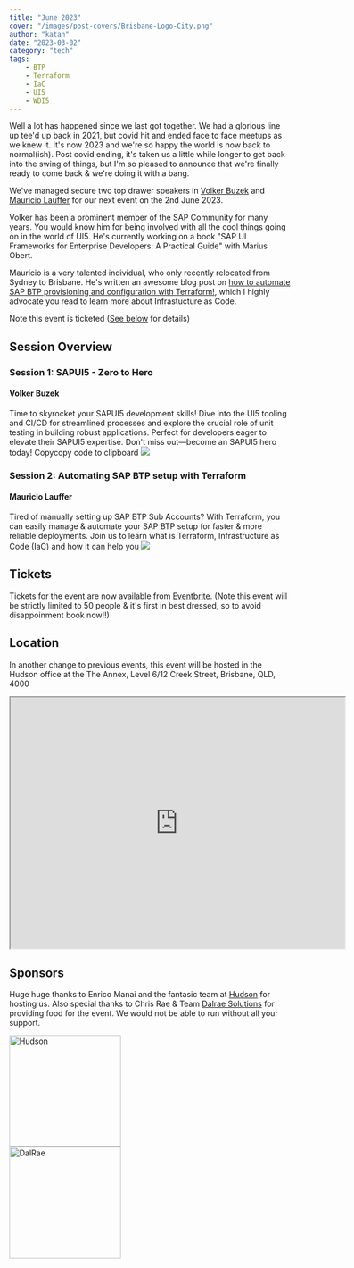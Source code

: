 ```yaml
---
title: "June 2023"
cover: "/images/post-covers/Brisbane-Logo-City.png"
author: "katan"
date: "2023-03-02"
category: "tech"
tags:
    - BTP
    - Terraform
    - IaC
    - UI5
    - WDI5
---
```


Well a lot has happened since we last got together.  We had a glorious line up tee'd up back in 2021, but covid hit and ended face to face meetups as we knew it.  It's now 2023 and we're so happy the world is now back to normal(ish).  Post covid ending, it's taken us a little while longer to get back into the swing of things, but I'm so pleased to announce that we're finally ready to come back & we're doing it with a bang.  

We've managed secure two top drawer speakers in [Volker Buzek](https://twitter.com/vobu) and [Mauricio Lauffer](https://twitter.com/mauriciolauffer) for our next event on the 2nd June 2023.      

Volker has been a prominent member of the SAP Community for many years. You would know him for being involved with all the cool things going on in the world of UI5.  He's currently working on a book "SAP UI Frameworks for Enterprise Developers: A Practical Guide" with Marius Obert.  

Mauricio is a very talented individual, who only recently relocated from Sydney to Brisbane.  He's written an awesome blog post on [how to automate SAP BTP provisioning and configuration with Terraform!](https://blogs.sap.com/2023/01/23/automating-sap-btp-setup-with-terraform-infrastructure-as-code-for-cloud-foundry-and-kyma-environments/), which I highly advocate you read to learn more about Infrastucture as Code.  

Note this event is ticketed ([See below](/june-2023/#tickets) for details)


## Session Overview

### Session 1: SAPUI5 - Zero to Hero

#### Volker Buzek
Time to skyrocket your SAPUI5 development skills! Dive into the UI5 tooling and CI/CD for streamlined processes and explore the crucial role of unit testing in building robust applications. Perfect for developers eager to elevate their SAPUI5 expertise. Don't miss out—become an SAPUI5 hero today! 
Copycopy code to clipboard
![](/images/Volker.jpg)


### Session 2: Automating SAP BTP setup with Terraform

#### Mauricio Lauffer
Tired of manually setting up SAP BTP Sub Accounts? With Terraform, you can easily manage & automate your SAP BTP setup for faster & more reliable deployments.  Join us to learn what is Terraform, Infrastructure as Code (IaC) and how it can help you
![](/images/Mauricio.jpg)

## Tickets
Tickets for the event are now available from [Eventbrite](https://www.eventbrite.com/e/sap-inside-track-brisbane-june-2023-tickets-80639929199). (Note this event will be strictly limited to 50 people & it's first in best dressed, so to avoid disappoinment book now!!)  

## Location
In another change to previous events, this event will be hosted in the Hudson office at the The Annex, Level 6/12 Creek Street, Brisbane, QLD, 4000
<iframe src="https://www.google.com/maps/embed?pb=!1m18!1m12!1m3!1d3540.041979460371!2d153.02680847724784!3d-27.467952416635047!2m3!1f0!2f0!3f0!3m2!1i1024!2i768!4f13.1!3m3!1m2!1s0x6b915bcbf326de9b%3A0xee2b956d0be2e1e3!2sThe%20Annex!5e0!3m2!1sen!2sau!4v1683149128806!5m2!1sen!2sau" width="600" height="450"></iframe>

## Sponsors
Huge huge thanks to Enrico Manai and the fantasic team at [Hudson](https://au.hudson.com/) for hosting us. Also special thanks to Chris Rae & Team [Dalrae Solutions](https://dalraesolutions.com/) for providing food for the event.  We would not be able to run without all your support.

<img src="/images/sponsor logos/Hudson.jpg" alt="Hudson" width="200"/>
<br/>
<img src="/images/sponsor logos/dalrae logo.png" alt="DalRae" width="200"/>




